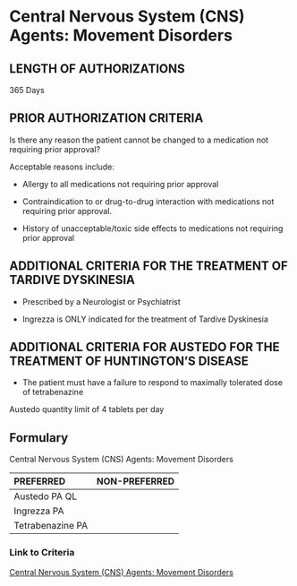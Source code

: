# Central Nervous System (CNS) Agents: Movement Disorders

## LENGTH OF AUTHORIZATIONS

365 Days

## PRIOR AUTHORIZATION CRITERIA

Is there any reason the patient cannot be changed to a medication not requiring prior approval?

Acceptable reasons include:

- Allergy to all medications not requiring prior approval

- Contraindication to or drug-to-drug interaction with medications not requiring prior approval.

- History of unacceptable/toxic side effects to medications not requiring prior approval

## ADDITIONAL CRITERIA FOR THE TREATMENT OF TARDIVE DYSKINESIA

- Prescribed by a Neurologist or Psychiatrist

- Ingrezza is ONLY indicated for the treatment of Tardive Dyskinesia

## ADDITIONAL CRITERIA FOR AUSTEDO FOR THE TREATMENT OF HUNTINGTON’S DISEASE

- The patient must have a failure to respond to maximally tolerated dose of tetrabenazine

Austedo quantity limit of 4 tablets per day

## Formulary

Central Nervous System (CNS) Agents: Movement Disorders

| PREFERRED | NON-PREFERRED |
| :--- | ---: |
| Austedo PA QL    | |
| Ingrezza PA      | |
| Tetrabenazine PA | |

### Link to Criteria

[Central Nervous System (CNS) Agents: Movement Disorders](https://pharmacy.medicaid.ohio.gov/sites/default/files/20220415_UPDL_Criteria_FINAL_.pdf#page=36)
